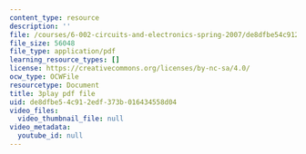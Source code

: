 ```yaml
---
content_type: resource
description: ''
file: /courses/6-002-circuits-and-electronics-spring-2007/de8dfbe54c912edf373b016434558d04_COdQmA9g9S8.pdf
file_size: 56048
file_type: application/pdf
learning_resource_types: []
license: https://creativecommons.org/licenses/by-nc-sa/4.0/
ocw_type: OCWFile
resourcetype: Document
title: 3play pdf file
uid: de8dfbe5-4c91-2edf-373b-016434558d04
video_files:
  video_thumbnail_file: null
video_metadata:
  youtube_id: null
---
```

